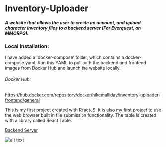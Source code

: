 # Inventory-Uploader

##### A website that allows the user to create an account, and upload character inventory files to a backend server (For Everquest, an MMORPG). 

### Local Installation:
I have added a 'docker-compose' folder, which contains a docker-compose.yaml. Run this YAML to pull both the backend and frontend images from Docker Hub and launch the website locally.

###### Docker Hub:
https://hub.docker.com/repository/docker/hikemalliday/inventory-uploader-frontend/general

This is my first project created with ReactJS. It is also my first project to use the web browser built in file submission functionality.
The table is created with a library called React Table. 

[Backend Server](https://github.com/hikemalliday/Inventory-Uploader-Backend/)

![alt text](https://cdn.discordapp.com/attachments/617825237752479751/1181730234496716810/image.png?ex=65821f0b&is=656faa0b&hm=ff49a3793e044e9134b8d5dadaf4956571523389ffb6ae586c934ea0477e5d58&)

